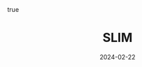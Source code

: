 ---
order: 6
title: SLIM
date: 2024-02-22
categories: [AI & Data Mining, Recommender System]
tags: [Paper Review, Data Mining, RecSys, Collaborative Filtering, User Free Model]
math: true
description: >-
    <ul type="square">
    <li><strong>Title</strong>: <a href="https://ieeexplore.ieee.org/abstract/document/6137254?casa_token=hasquFQkcNQAAAAA:ahz0llpC6_q77EiwLrjlyofGfms6lQOCmuBRrnGl8MOjkbLsWNWRHYJJN9yYBdXkaLKKTvNpjLiC"><em>SLIM: Sparse Linear Methods for Top-N Recommender Systems</em></a></li>
    <li><strong>Author</strong>: <em>Ning and Karypis</em></li>
    <li><strong>Publisher</strong>: <em>ICDM</em></li>
    <li><strong>Published</strong>: <em>2011</em></li>
    </ul>
image:
    path: /_post_refer_img/RecommenderSystem/Thumbnail.jpg
---